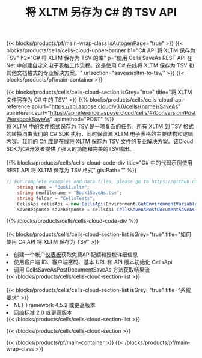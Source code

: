 ﻿---
title: 将 XLTM 另存为 C# 的 TSV API
description: 使用Aspose.Cells Cloud SDK for C#将XLTM格式文件保存为TSV格式文件。
url: /zh/net/saveas/xltm-to-tsv/
---
{{< blocks/products/pf/main-wrap-class isAutogenPage="true" >}}
{{< blocks/products/cells/cells-cloud-upper-banner h1="C# API 将 XLTM 保存为 TSV" h2="C# 将 XLTM 保存为 TSV 的库" p="使用 Cells SaveAs REST API 在 Net 中创建自定义电子表格工作流程。这是使用 C# 在线将 XLTM 保存为 TSV 和其他文档格式的专业解决方案。" urlsection="saveas/xltm-to-tsv/" >}}
{{< blocks/products/pf/main-container >}}

{{< blocks/products/cells/cells-cloud-section isGrey="true" title="将 XLTM 文件另存为 C# 中的 TSV" >}}
{{% blocks/products/cells/cells-cloud-api-reference apiurl="https://api.aspose.cloud/v3.0/cells/{name}/SaveAs" apireferenceurl="https://apireference.aspose.cloud/cells/#/Conversion/PostWorkbookSaveAs" apimethod="POST" %}}
<br/>
将 XLTM 中的文件格式保存为 TSV 是一项复杂的任务。所有 XLTM 到 TSV 格式的转换均由我们的 C# SDK 执行，同时保留源 XLTM 电子表格的主要结构和逻辑内容。我们的 C# 库是在线将 XLTM 保存为 TSV 文件的专业解决方案。该Cloud SDK为C#开发者提供了强大的功能和完美的TSV输出。
<br/>
<br/>
{{% blocks/products/cells/cells-cloud-code-div title="C# 中的代码示例使用 REST API 将 XLTM 保存为 TSV 格式" gistPath="" %}}
  
```cs
// For complete examples and data files, please go to https://github.com/aspose-cells-cloud/aspose-cells-cloud-dotnet/
    string name = "Book1.xltm";
    string newfilename = "Book1SaveAs.tsv";
    string folder = "CellsTests";
    CellsApi cellsApi = new CellsApi(Environment.GetEnvironmentVariable("ProductClientId"), Environment.GetEnvironmentVariable("ProductClientSecret"));
    SaveResponse saveResponse = cellsApi.CellsSaveAsPostDocumentSaveAs(name, null, newfilename, null,null,folder);
```
  
{{% /blocks/products/cells/cells-cloud-code-div %}}
<br/>
<br/>
{{< blocks/products/cells/cells-cloud-section-list isGrey="true" title="如何使用 C# API 将 XLTM 保存为 TSV" >}}
<li>创建一个帐户<a href="https://dashboard.aspose.cloud/">仪表板</a>获取免费API配额和授权详细信息</li>
<li>使用客户端 ID、客户端密码、基本 URL 和 API 版本初始化 CellsApi</li>
<li>调用 CellsSaveAsPostDocumentSaveAs 方法获取结果流</li>
{{< /blocks/products/cells/cells-cloud-section-list >}}
<br/>
<br/>
{{< blocks/products/cells/cells-cloud-section-list isGrey="true" title="系统要求" >}}
<li>NET Framework 4.5.2 或更高版本</li>
<li>网络标准 2.0 或更高版本</li>
{{< /blocks/products/cells/cells-cloud-section-list >}}

{{< /blocks/products/cells/cells-cloud-section >}}

{{< /blocks/products/pf/main-container >}}
{{< /blocks/products/pf/main-wrap-class >}}
